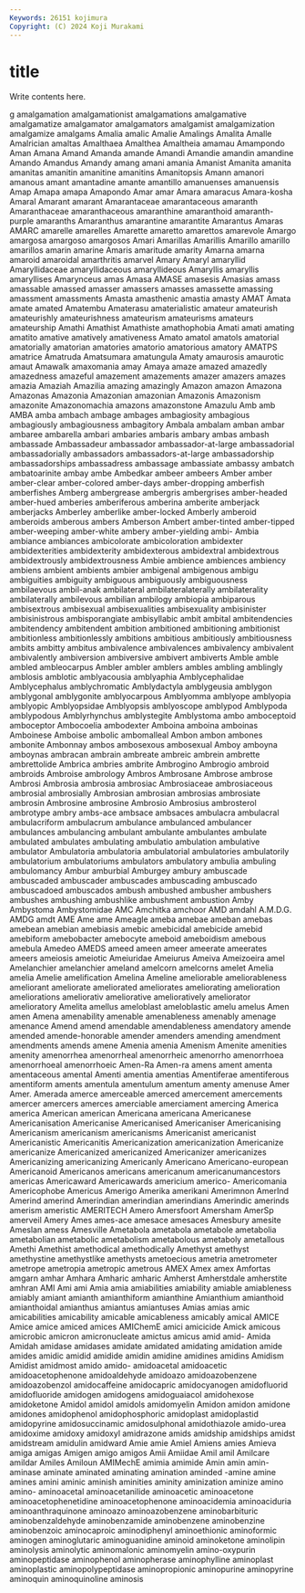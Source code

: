 ```yaml
---
Keywords: 26151 kojimura
Copyright: (C) 2024 Koji Murakami
---
```


# title

Write contents here.



g amalgamation amalgamationist amalgamations amalgamative
amalgamatize amalgamator amalgamators amalgamist amalgamization amalgamize amalgams Amalia amalic Amalie
Amalings Amalita Amalle Amalrician amaltas Amalthaea Amalthea Amaltheia amamau Amampondo
Aman Amana Amand Amanda amande Amandi Amandie amandin amandine Amando
Amandus Amandy amang amani amania Amanist Amanita amanita amanitas amanitin
amanitine amanitins Amanitopsis Amann amanori amanous amant amantadine amante amantillo
amanuenses amanuensis Amap Amapa amapa Amapondo Amar amar Amara amaracus
Amara-kosha Amaral Amarant amarant Amarantaceae amarantaceous amaranth Amaranthaceae amaranthaceous amaranthine
amaranthoid amaranth-purple amaranths Amaranthus amarantine amarantite Amarantus Amaras AMARC amarelle
amarelles Amarette amaretto amarettos amarevole Amargo amargosa amargoso amargosos Amari
Amarillas Amarillis Amarillo amarillo amarillos amarin amarine Amaris amaritude amarity
Amarna amarna amaroid amaroidal amarthritis amarvel Amary Amaryl amaryllid Amaryllidaceae
amaryllidaceous amaryllideous Amaryllis amaryllis amaryllises Amarynceus amas Amasa AMASE amasesis
Amasias amass amassable amassed amasser amassers amasses amassette amassing amassment
amassments Amasta amasthenic amastia amasty AMAT Amata amate amated Amatembu
Amaterasu amaterialistic amateur amateurish amateurishly amateurishness amateurism amateurisms amateurs amateurship
Amathi Amathist Amathiste amathophobia Amati amati amating amatito amative amatively
amativeness Amato amatol amatols amatorial amatorially amatorian amatories amatorio amatorious
amatory AMATPS amatrice Amatruda Amatsumara amatungula Amaty amaurosis amaurotic amaut
Amawalk amaxomania amay Amaya amaze amazed amazedly amazedness amazeful amazement
amazements amazer amazers amazes amazia Amaziah Amazilia amazing amazingly Amazon
amazon Amazona Amazonas Amazonia Amazonian amazonian Amazonis Amazonism amazonite Amazonomachia
amazons amazonstone Amazulu Amb amb AMBA amba ambach ambage ambages
ambagiosity ambagious ambagiously ambagiousness ambagitory Ambala ambalam amban ambar ambaree
ambarella ambari ambaries ambaris ambary ambas ambash ambassade Ambassadeur ambassador
ambassador-at-large ambassadorial ambassadorially ambassadors ambassadors-at-large ambassadorship ambassadorships ambassadress ambassage ambassiate
ambassy ambatch ambatoarinite ambay ambe Ambedkar ambeer ambeers Amber amber
amber-clear amber-colored amber-days amber-dropping amberfish amberfishes Amberg ambergrease ambergris ambergrises
amber-headed amber-hued amberies amberiferous amberina amberite amberjack amberjacks Amberley amberlike
amber-locked Amberly amberoid amberoids amberous ambers Amberson Ambert amber-tinted amber-tipped
amber-weeping amber-white ambery amber-yielding ambi- Ambia ambiance ambiances ambicolorate ambicoloration
ambidexter ambidexterities ambidexterity ambidexterous ambidextral ambidextrous ambidextrously ambidextrousness Ambie ambience
ambiences ambiency ambiens ambient ambients ambier ambigenal ambigenous ambigu ambiguities
ambiguity ambiguous ambiguously ambiguousness ambilaevous ambil-anak ambilateral ambilateralaterally ambilaterality ambilaterally
ambilevous ambilian ambilogy ambiopia ambiparous ambisextrous ambisexual ambisexualities ambisexuality ambisinister
ambisinistrous ambisporangiate ambisyllabic ambit ambital ambitendencies ambitendency ambitendent ambition ambitioned
ambitioning ambitionist ambitionless ambitionlessly ambitions ambitious ambitiously ambitiousness ambits ambitty
ambitus ambivalence ambivalences ambivalency ambivalent ambivalently ambiversion ambiversive ambivert ambiverts
Amble amble ambled ambleocarpus Ambler ambler amblers ambles ambling amblingly
amblosis amblotic amblyacousia amblyaphia Amblycephalidae Amblycephalus amblychromatic Amblydactyla amblygeusia amblygon
amblygonal amblygonite amblyocarpous Amblyomma amblyope amblyopia amblyopic Amblyopsidae Amblyopsis amblyoscope
amblypod Amblypoda amblypodous Amblyrhynchus amblystegite Amblystoma ambo amboceptoid amboceptor Ambocoelia
ambodexter Amboina amboina amboinas Amboinese Amboise ambolic ambomalleal Ambon ambon
ambones ambonite Ambonnay ambos ambosexous ambosexual Amboy amboyna amboynas ambracan
ambrain ambreate ambreic ambrein ambrette ambrettolide Ambrica ambries ambrite Ambrogino
Ambrogio ambroid ambroids Ambroise ambrology Ambros Ambrosane Ambrose ambrose Ambrosi
Ambrosia ambrosia ambrosiac Ambrosiaceae ambrosiaceous ambrosial ambrosially Ambrosian ambrosian ambrosias
ambrosiate ambrosin Ambrosine ambrosine Ambrosio Ambrosius ambrosterol ambrotype ambry ambs-ace
ambsace ambsaces ambulacra ambulacral ambulacriform ambulacrum ambulance ambulanced ambulancer ambulances
ambulancing ambulant ambulante ambulantes ambulate ambulated ambulates ambulating ambulatio ambulation
ambulative ambulator Ambulatoria ambulatoria ambulatorial ambulatories ambulatorily ambulatorium ambulatoriums ambulators
ambulatory ambulia ambuling ambulomancy Ambur amburbial Amburgey ambury ambuscade ambuscaded
ambuscader ambuscades ambuscading ambuscado ambuscadoed ambuscados ambush ambushed ambusher ambushers
ambushes ambushing ambushlike ambushment ambustion Amby Ambystoma Ambystomidae AMC Amchitka
amchoor AMD amdahl A.M.D.G. AMDG amdt AME Ame ame Ameagle
ameba amebae ameban amebas amebean amebian amebiasis amebic amebicidal amebicide
amebid amebiform amebobacter amebocyte ameboid ameboidism amebous amebula Amedeo AMEDS
ameed ameen ameer ameerate ameerates ameers ameiosis ameiotic Ameiuridae Ameiurus
Ameiva Ameizoeira amel Amelanchier amelanchier ameland amelcorn amelcorns amelet Amelia
amelia Amelie amelification Amelina Ameline ameliorable ameliorableness ameliorant ameliorate ameliorated
ameliorates ameliorating amelioration ameliorations ameliorativ ameliorative amelioratively ameliorator amelioratory Amelita
amellus ameloblast ameloblastic amelu amelus Amen amen Amena amenability amenable
amenableness amenably amenage amenance Amend amend amendable amendableness amendatory amende
amended amende-honorable amender amenders amending amendment amendments amends amene Amenia
amenia Amenism Amenite amenities amenity amenorrhea amenorrheal amenorrheic amenorrho amenorrhoea
amenorrhoeal amenorrhoeic Amen-Ra Amen-ra amens ament amenta amentaceous amental Amenti
amentia amentias Amentiferae amentiferous amentiform aments amentula amentulum amentum amenty
amenuse Amer Amer. Amerada amerce amerceable amerced amercement amercements amercer
amercers amerces amerciable amerciament amercing America america American american Americana
americana Americanese Americanisation Americanise Americanised Americaniser Americanising Americanism americanism americanisms
Americanist americanist Americanistic Americanitis Americanization americanization Americanize americanize Americanized americanized
Americanizer americanizes Americanizing americanizing Americanly Americano Americano-european Americanoid Americanos americans
americanum americanumancestors americas Americaward Americawards americium americo- Americomania Americophobe Americus
Amerigo Amerika amerikani Amerimnon AmerInd Amerind amerind Amerindian amerindian amerindians
Amerindic amerinds amerism ameristic AMERITECH Amero Amersfoort Amersham AmerSp amerveil
Amery Ames ames-ace amesace amesaces Amesbury amesite Ameslan amess Amesville
Ametabola ametabola ametabole ametabolia ametabolian ametabolic ametabolism ametabolous ametaboly ametallous
Amethi Amethist amethodical amethodically Amethyst amethyst amethystine amethystlike amethysts ametoecious
ametria ametrometer ametrope ametropia ametropic ametrous AMEX Amex amex Amfortas
amgarn amhar Amhara Amharic amharic Amherst Amherstdale amherstite amhran AMI
Ami ami Amia amia amiabilities amiability amiable amiableness amiably amiant
amianth amianthiform amianthine Amianthium amianthoid amianthoidal amianthus amiantus amiantuses Amias
amias amic amicabilities amicability amicable amicableness amicably amical AMICE Amice
amice amiced amices AMIChemE amici amicicide Amick amicous amicrobic amicron
amicronucleate amictus amicus amid amid- Amida Amidah amidase amidases amidate
amidated amidating amidation amide amides amidic amidid amidide amidin amidine
amidines amidins Amidism Amidist amidmost amido amido- amidoacetal amidoacetic amidoacetophenone
amidoaldehyde amidoazo amidoazobenzene amidoazobenzol amidocaffeine amidocapric amidocyanogen amidofluorid amidofluoride amidogen
amidogens amidoguaiacol amidohexose amidoketone Amidol amidol amidols amidomyelin Amidon amidon
amidone amidones amidophenol amidophosphoric amidoplast amidoplastid amidopyrine amidosuccinamic amidosulphonal amidothiazole
amido-urea amidoxime amidoxy amidoxyl amidrazone amids amidship amidships amidst amidstream
amidulin amidward Amie amie Amiel Amiens amies Amieva amiga amigas
Amigen amigo amigos Amii Amiidae Amil amil Amilcare amildar Amiles
Amiloun AMIMechE amimia amimide Amin amin amin- aminase aminate aminated
aminating amination aminded -amine amine amines amini aminic aminish aminities
aminity aminization aminize amino amino- aminoacetal aminoacetanilide aminoacetic aminoacetone aminoacetophenetidine
aminoacetophenone aminoacidemia aminoaciduria aminoanthraquinone aminoazo aminoazobenzene aminobarbituric aminobenzaldehyde aminobenzamide aminobenzene
aminobenzine aminobenzoic aminocaproic aminodiphenyl aminoethionic aminoformic aminogen aminoglutaric aminoguanidine aminoid
aminoketone aminolipin aminolysis aminolytic aminomalonic aminomyelin amino-oxypurin aminopeptidase aminophenol aminopherase
aminophylline aminoplast aminoplastic aminopolypeptidase aminopropionic aminopurine aminopyrine aminoquin aminoquinoline aminosis
